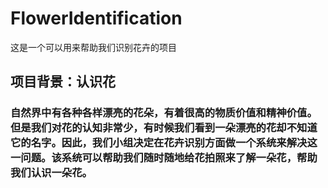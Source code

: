 # FlowerIdentification
这是一个可以用来帮助我们识别花卉的项目
## 项目背景：认识花
###   自然界中有各种各样漂亮的花朵，有着很高的物质价值和精神价值。但是我们对花的认知非常少，有时候我们看到一朵漂亮的花却不知道它的名字。因此，我们小组决定在花卉识别方面做一个系统来解决这一问题。该系统可以帮助我们随时随地给花拍照来了解一朵花，帮助我们认识一朵花。
